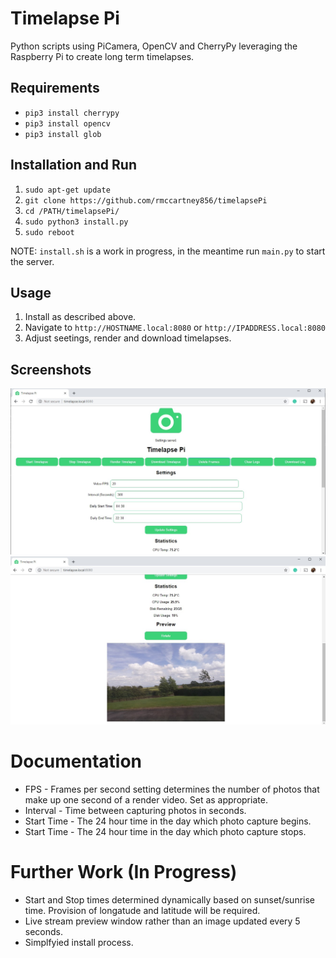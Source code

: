 # Timelapse Pi

Python scripts using PiCamera, OpenCV and CherryPy leveraging the Raspberry Pi to create long term timelapses.

## Requirements

* `pip3 install cherrypy`
* `pip3 install opencv`
* `pip3 install glob`

## Installation and Run

1. `sudo apt-get update`
2. `git clone https://github.com/rmccartney856/timelapsePi`
3.  `cd /PATH/timelapsePi/`
4. `sudo python3 install.py`
6. `sudo reboot`

NOTE: `install.sh` is a work in progress, in the meantime run `main.py` to start the server.

## Usage

1. Install as described above.
2. Navigate to `http://HOSTNAME.local:8080` or `http://IPADDRESS.local:8080`
3. Adjust seetings, render and download timelapses.

## Screenshots

![Screenshot of Interface](https://github.com/rmccartney856/timelapsePi/blob/master/media/webScreenshot1.jpg)
![Screenshot of Interface](https://github.com/rmccartney856/timelapsePi/blob/master/media/webScreenshot2.jpg)

# Documentation

* FPS - Frames per second setting determines the number of photos that make up one second of a render video. Set as appropriate.
* Interval - Time between capturing photos in seconds.
* Start Time - The 24 hour time in the day which photo capture begins.
* Start Time - The 24 hour time in the day which photo capture stops.

# Further Work (In Progress)

* Start and Stop times determined dynamically based on sunset/sunrise time. Provision of longatude and latitude will be required.
* Live stream preview window rather than an image updated every 5 seconds.
* Simplfyied install process.